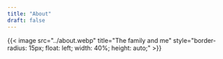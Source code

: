 ```yaml
---
title: "About"
draft: false
---
```

{{< image src="../about.webp" title="The family and me" style="border-radius: 15px; float: left; width: 40%; height: auto;" >}}
